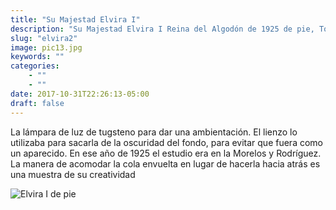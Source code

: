 ```yaml
---
title: "Su Majestad Elvira I"
description: "Su Majestad Elvira I Reina del Algodón de 1925 de pie, Torreón Caoh."
slug: "elvira2"
image: pic13.jpg
keywords: ""
categories: 
    - ""
    - ""
date: 2017-10-31T22:26:13-05:00
draft: false
---
```


La lámpara de luz de tugsteno para dar una ambientación. El lienzo lo utilizaba para sacarla de la oscuridad del fondo, para evitar que fuera como un aparecido. En ese año de 1925 el estudio era en la Morelos y Rodríguez. La manera de acomodar la cola envuelta en lugar de hacerla hacia atrás es una muestra de su creatividad

![Elvira I de pie](https://claudiaguerreros.github.io/juliososa/img/pic13.jpg)


